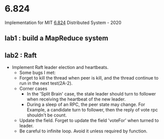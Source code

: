 # 6.824
 Implementation for MIT [6.824](http://nil.csail.mit.edu/6.824/2020/schedule.html) Distributed System - 2020

## lab1 : build a MapReduce system
## lab2 : Raft
* Implement Raft leader election and heartbeats.
    * Some bugs I met:
    * Forget to kill the thread when peer is kill, and the thread continue to run in the next test(2A-2).
    * Corner cases
        * In the 'Split Brain' case, the stale leader should turn to follower when receiving the heartbeat of the new leader.
        * During a sleep of an RPC, the peer state may change. For Example, a candidate turn to follower, then the reply of vote rpc shouldn't be count.
    * Update the field. Forget to update the field 'voteFor' when turned to leader.
    * Be careful to infinite loop. Avoid it unless required by function.